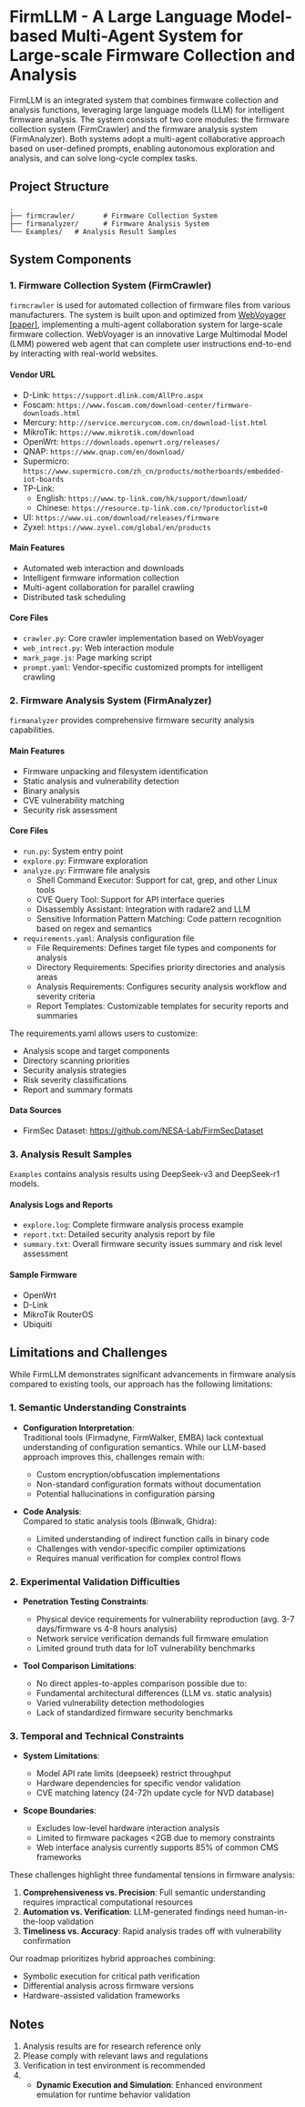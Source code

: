 # FirmLLM - A Large Language Model-based Multi-Agent System for Large-scale Firmware Collection and Analysis

FirmLLM is an integrated system that combines firmware collection and analysis functions, leveraging large language models (LLM) for intelligent firmware analysis. The system consists of two core modules: the firmware collection system (FirmCrawler) and the firmware analysis system (FirmAnalyzer). Both systems adopt a multi-agent collaborative approach based on user-defined prompts, enabling autonomous exploration and analysis, and can solve long-cycle complex tasks.


## Project Structure

```
.
├── firmcrawler/       # Firmware Collection System
├── firmanalyzer/      # Firmware Analysis System
└── Examples/   # Analysis Result Samples
```

## System Components

### 1. Firmware Collection System (FirmCrawler)

`firmcrawler` is used for automated collection of firmware files from various manufacturers. The system is built upon and optimized from [WebVoyager](https://langchain-ai.github.io/langgraph/tutorials/web-navigation/web_voyager/) [[paper]](https://arxiv.org/abs/2401.13919), implementing a multi-agent collaboration system for large-scale firmware collection. WebVoyager is an innovative Large Multimodal Model (LMM) powered web agent that can complete user instructions end-to-end by interacting with real-world websites.

#### Vendor URL
- D-Link: `https://support.dlink.com/AllPro.aspx`
- Foscam: `https://www.foscam.com/download-center/firmware-downloads.html`
- Mercury: `http://service.mercurycom.com.cn/download-list.html`
- MikroTik: `https://www.mikrotik.com/download`
- OpenWrt: `https://downloads.openwrt.org/releases/`
- QNAP: `https://www.qnap.com/en/download/`
- Supermicro: `https://www.supermicro.com/zh_cn/products/motherboards/embedded-iot-boards`
- TP-Link:
  - English: `https://www.tp-link.com/hk/support/download/`
  - Chinese: `https://resource.tp-link.com.cn/?productorlist=0`
- UI: `https://www.ui.com/download/releases/firmware`
- Zyxel: `https://www.zyxel.com/global/en/products`

#### Main Features
- Automated web interaction and downloads
- Intelligent firmware information collection
- Multi-agent collaboration for parallel crawling
- Distributed task scheduling

#### Core Files
- `crawler.py`: Core crawler implementation based on WebVoyager
- `web_intrect.py`: Web interaction module
- `mark_page.js`: Page marking script
- `prompt.yaml`: Vendor-specific customized prompts for intelligent crawling

### 2. Firmware Analysis System (FirmAnalyzer)

`firmanalyzer` provides comprehensive firmware security analysis capabilities.

#### Main Features
- Firmware unpacking and filesystem identification
- Static analysis and vulnerability detection
- Binary analysis
- CVE vulnerability matching
- Security risk assessment

#### Core Files
- `run.py`: System entry point
- `explore.py`: Firmware exploration
- `analyze.py`: Firmware file analysis
  - Shell Command Executor: Support for cat, grep, and other Linux tools
  - CVE Query Tool: Support for API interface queries
  - Disassembly Assistant: Integration with radare2 and LLM
  - Sensitive Information Pattern Matching: Code pattern recognition based on regex and semantics
- `requirements.yaml`: Analysis configuration file
  - File Requirements: Defines target file types and components for analysis
  - Directory Requirements: Specifies priority directories and analysis areas
  - Analysis Requirements: Configures security analysis workflow and severity criteria
  - Report Templates: Customizable templates for security reports and summaries

The requirements.yaml allows users to customize:
- Analysis scope and target components
- Directory scanning priorities
- Security analysis strategies
- Risk severity classifications
- Report and summary formats

#### Data Sources
- FirmSec Dataset: https://github.com/NESA-Lab/FirmSecDataset

### 3. Analysis Result Samples

`Examples` contains analysis results using DeepSeek-v3 and DeepSeek-r1 models.

#### Analysis Logs and Reports
- `explore.log`: Complete firmware analysis process example
- `report.txt`: Detailed security analysis report by file
- `summary.txt`: Overall firmware security issues summary and risk level assessment

#### Sample Firmware
- OpenWrt
- D-Link 
- MikroTik RouterOS
- Ubiquiti
## Limitations and Challenges

While FirmLLM demonstrates significant advancements in firmware analysis compared to existing tools, our approach has the following limitations:

### 1. Semantic Understanding Constraints
- **Configuration Interpretation**:  
  Traditional tools (Firmadyne, FirmWalker, EMBA) lack contextual understanding of configuration semantics. While our LLM-based approach improves this, challenges remain with:
  - Custom encryption/obfuscation implementations
  - Non-standard configuration formats without documentation
  - Potential hallucinations in configuration parsing

- **Code Analysis**:  
  Compared to static analysis tools (Binwalk, Ghidra):
  - Limited understanding of indirect function calls in binary code
  - Challenges with vendor-specific compiler optimizations
  - Requires manual verification for complex control flows

### 2. Experimental Validation Difficulties
- **Penetration Testing Constraints**:
  - Physical device requirements for vulnerability reproduction (avg. 3-7 days/firmware vs 4-8 hours analysis)
  - Network service verification demands full firmware emulation
  - Limited ground truth data for IoT vulnerability benchmarks

- **Tool Comparison Limitations**:
  - No direct apples-to-apples comparison possible due to:
  - Fundamental architectural differences (LLM vs. static analysis)
  - Varied vulnerability detection methodologies
  - Lack of standardized firmware security benchmarks

### 3. Temporal and Technical Constraints
- **System Limitations**:
  - Model API rate limits (deepseek) restrict throughput
  - Hardware dependencies for specific vendor validation
  - CVE matching latency (24-72h update cycle for NVD database)

- **Scope Boundaries**:
  - Excludes low-level hardware interaction analysis
  - Limited to firmware packages <2GB due to memory constraints
  - Web interface analysis currently supports 85% of common CMS frameworks

These challenges highlight three fundamental tensions in firmware analysis:  
1) **Comprehensiveness vs. Precision**: Full semantic understanding requires impractical computational resources  
2) **Automation vs. Verification**: LLM-generated findings need human-in-the-loop validation  
3) **Timeliness vs. Accuracy**: Rapid analysis trades off with vulnerability confirmation  

Our roadmap prioritizes hybrid approaches combining:  
- Symbolic execution for critical path verification  
- Differential analysis across firmware versions  
- Hardware-assisted validation frameworks
## Notes

1. Analysis results are for research reference only
2. Please comply with relevant laws and regulations
3. Verification in test environment is recommended
4. 	- **Dynamic Execution and Simulation**: Enhanced environment emulation for runtime behavior validation
